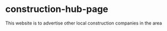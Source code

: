 # construction-hub-page
This website is to advertise other local construction companies in the area 
